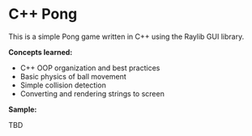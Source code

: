 # C++ Pong

This is a simple Pong game written in C++ using the Raylib GUI library.

**Concepts learned:**
* C++ OOP organization and best practices
* Basic physics of ball movement
* Simple collision detection
* Converting and rendering strings to screen

**Sample:**

TBD